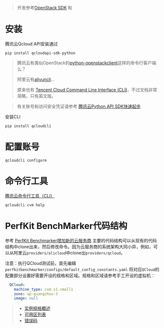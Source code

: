 > 开发参考[OpenStack SDK](https://developer.openstack.org/sdks/python/openstacksdk/users/index.html) 和

# 安装

腾讯云Qcloud API安装通过

```
pip install qcloudapi-sdk-python
```

> 腾讯云有类似OpenStack的[python-openstackclient](https://pypi.python.org/pypi/python-openstackclient)这样的命令行客户端么？
>
> 阿里云有[aliyuncli](https://pypi.python.org/pypi/aliyuncli)...
>
> 原来也有 [Tencent Cloud Command Line Interface (CLI)](https://cloud.tencent.com/document/product/440/6176?lang=en)，不过文档非常简略，只有英文版。

> 有关账号和访问安全凭证请参考 [腾讯云Python API SDK快速起步](../../../../iaas/tencent/api/qcloud_python_api_startup)

安装CLI

```
pip install qcloudcli
```

# 配置账号

```
qcloudcli configure
```

# 命令行工具

[腾讯云命令行工具（CLI）](https://cloud.tencent.com/product/cli)

```
qcloudcli cvm help
```

# PerfKit BenchMarker代码结构

参考 [PerfKit Benchmarker增加新的云服务商](../perfkit_benchmarker_add_new_cloud_provider) 主要的代码结构可以从现有的代码结构中clone出来，然后修改命令。因为云服务商的系统架构大同小异，例如，可以从阿里云`providers/alicloud`中clone出`providers/qcloud`。


注意：执行QCloud测试前，首先编辑`perfkitbenchmarker/configs/default_config_constants.yaml` 将对应`QCloud`的配置部分设置好需要开设的规格和区域。规格和区域请参考手工开设的虚拟机：

```yaml
  QCloud:
    machine_type: cvm.s1.small1
    zone: ap-guangzhou-3
    image: null
```

> * [实例规格概述](https://cloud.tencent.com/document/product/213/115)
> * [可用区列表](https://cloud.tencent.com/document/product/213/9452#zone)
> * [错误码](https://cloud.tencent.com/document/api/377/4173#1.E3.80.81.E5.85.AC.E5.85.B1.E9.94.99.E8.AF.AF.E7.A0.81)